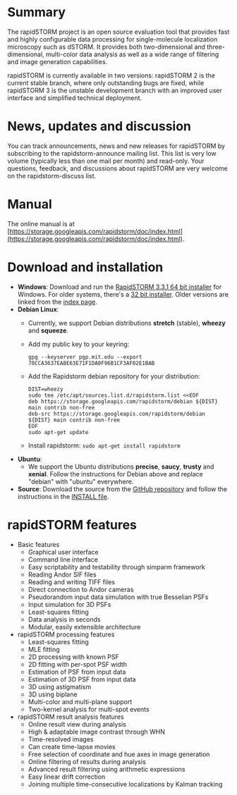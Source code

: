 # Summary

The rapidSTORM project is an open source evaluation tool that provides fast and highly configurable data processing for single-molecule localization microscopy such as dSTORM. It provides both two-dimensional and three-dimensional, multi-color data analysis as well as a wide range of filtering and image generation capabilities.

rapidSTORM is currently available in two versions: rapidSTORM 2 is the current stable branch, where only outstanding bugs are fixed, while rapidSTORM 3 is the unstable development branch with an improved user interface and simplified technical deployment.

# News, updates and discussion

You can track announcements, news and new releases for rapidSTORM by subscribing to the rapidstorm-announce mailing list. This list is very low volume (typically less than one mail per month) and read-only. Your questions, feedback, and discussions about rapidSTORM are very welcome on the rapidstorm-discuss list.

# Manual

The online manual is at [https://storage.googleapis.com/rapidstorm/doc/index.html](https://storage.googleapis.com/rapidstorm/doc/index.html).

# Download and installation

  * **Windows**: Download and run the [RapidSTORM 3.3.1 64 bit installer](https://storage.googleapis.com/rapidstorm/binary-win64/rapidstorm-3.3.1-win64.exe) for Windows. For older systems, there's a [32 bit installer](https://storage.googleapis.com/rapidstorm/binary-win32/rapidstorm-3.3.1-win32.exe). Older versions are linked from the [index page](http://storage.googleapis.com/rapidstorm).
  * **Debian Linux**:
    * Currently, we support Debian distributions **stretch** (stable), **wheezy** and **squeeze**.
    * Add my public key to your keyring: 

        ```
        gpg --keyserver pgp.mit.edu --export 70CCA3637EA8E63E71F1DA0F96B1CF3AF02E1BAB
        ```

    * Add the Rapidstorm debian repository for your distribution:

        ```
        DIST=wheezy
        sudo tee /etc/apt/sources.list.d/rapidstorm.list <<EOF
        deb https://storage.googleapis.com/rapidstorm/debian ${DIST} main contrib non-free
        deb-src https://storage.googleapis.com/rapidstorm/debian ${DIST} main contrib non-free
        EOF
        sudo apt-get update
        ```

    * Install rapidstorm: `sudo apt-get install rapidstorm`
  * **Ubuntu**:
    * We support the Ubuntu distributions **precise**, **saucy**, **trusty** and **xenial**. Follow the instructions for Debian above and
      replace "debian" with "ubuntu" everywhere.
  * **Source**: Download the source from the [GitHub repository](https://github.com/stevewolter/rapidSTORM) and follow the instructions in the [INSTALL file](https://github.com/stevewolter/rapidSTORM/blob/master/INSTALL).

# rapidSTORM features

  * Basic features
    * Graphical user interface
    * Command line interface
    * Easy scriptability and testability through simparm framework
    * Reading Andor SIF files
    * Reading and writing TIFF files
    * Direct connection to Andor cameras
    * Pseudorandom input data simulation with true Besselian PSFs
    * Input simulation for 3D PSFs
    * Least-squares fitting
    * Data analysis in seconds
    * Modular, easily extensible architecture
  * rapidSTORM processing features
    * Least-squares fitting
    * MLE fitting
    * 2D processing with known PSF
    * 2D fitting with per-spot PSF width
    * Estimation of PSF from input data
    * Estimation of 3D PSF from input data
    * 3D using astigmatism
    * 3D using biplane
    * Multi-color and multi-plane support
    * Two-kernel analysis for multi-spot events
  * rapidSTORM result analysis features
    * Online result view during analysis
    * High & adaptable image contrast through WHN
    * Time-resolved images
    * Can create time-lapse movies
    * Free selection of coordinate and hue axes in image generation
    * Online filtering of results during analysis
    * Advanced result filtering using arithmetic expressions
    * Easy linear drift correction
    * Joining multiple time-consecutive localizations by Kalman tracking
